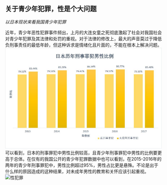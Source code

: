 ## 关于青少年犯罪，性是个大问题
*以日本现状来看我国青少年犯罪*

  近年，青少年恶性犯罪事件频出，上月的大连女童之死彻底激起了社会对我国社会对青少年犯罪及其法律和处罚的重视。对于法律的修改上，最大的声音莫过于降低负刑事责任的最低年龄，但这种诉求是情绪化且片面的，不能在根本上解决问题。
![男性](https://github.com/Ji9812/keshihua/blob/master/刑法.jpg)
  可以看到，日本的刑事罪犯中男性比例较高，且青少年刑事罪犯中男性的比例要更高于总体。在仅有的我国公开的青少年犯罪数据中也可以看到，在2015-2016年的两年的青少年刑事罪犯中，男性比例超过95%，男性占比更是悬殊。不论是出于什么样的原因造成的这种结果，对未成年男性的教育和关怀应该引起重视。
![性犯罪]()
